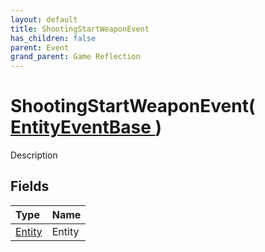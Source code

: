 ```yaml
---
layout: default
title: ShootingStartWeaponEvent
has_children: false
parent: Event
grand_parent: Game Reflection
---
```

# ShootingStartWeaponEvent( [ EntityEventBase ](/docs/game-reflection/events/entity_event_base) )
Description 

## Fields

| Type | Name |
|:-------------|:--------------|
| [Entity](/docs/game-reflection/classes/entity) | Entity |

